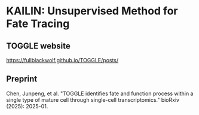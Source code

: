 # KAILIN: Unsupervised Method for Fate Tracing

TOGGLE website
---
https://fullblackwolf.github.io/TOGGLE/posts/


Preprint
---
Chen, Junpeng, et al. "TOGGLE identifies fate and function process within a single type of mature cell through single-cell transcriptomics." bioRxiv (2025): 2025-01.

